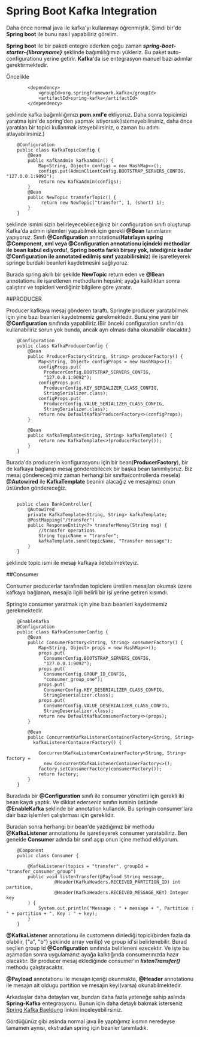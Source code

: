 # Spring Boot Kafka Integration

Daha önce normal java ile kafka'yı kullanmayı öğrenmiştik. Şimdi bir'de **Spring boot** ile bunu nasıl yapabiliriz görelim.

**Spring boot** ile bir paketi entegre ederken çoğu zaman ***spring-boot-starter-{libraryname}*** şeklinde bağımlılığımızı yükleriz. Bu paket auto-configurationu yerine getirir. **Kafka**'da ise entegrasyon manuel bazı adımlar gerektirmektedir.

Öncelikle

```
        <dependency>
			<groupId>org.springframework.kafka</groupId>
			<artifactId>spring-kafka</artifactId>
		</dependency>
```

şeklinde kafka bağımlılığımızı **pom.xml'e** ekliyoruz.
Daha sonra topicimizi yaratma işini'de spring'den yapmak istiyorsak(istemeyebilirsiniz, daha önce yaratılan bir topici kullanmak isteyebilirsiniz, o zaman bu adımı atlayabilirsiniz.)

```
    @Configuration
    public class KafkaTopicConfig {
        @Bean
        public KafkaAdmin kafkaAdmin() {
            Map<String, Object> configs = new HashMap<>();
            configs.put(AdminClientConfig.BOOTSTRAP_SERVERS_CONFIG, "127.0.0.1:9092");
            return new KafkaAdmin(configs);
        }
        @Bean
        public NewTopic transferTopic() {
             return new NewTopic("transfer", 1, (short) 1);
        }
    }
```

şeklinde ismini sizin belirleyecebileceğiniz bir configuration sınıfı oluşturup Kafka'da admin işlemleri yapabilmek için gerekli **@Bean** tanımlarını yapıyoruz. Sınıfı **@Configuration** annotationu(**Hatırlayın spring @Component, xml veya @Configuration annotationu içindeki methodlar ile bean kabul ediyordu!, Spring bootta farklı birşey yok, istediğiniz kadar @Configuration ile annotated edilmiş sınıf yazabilirsiniz**) ile işaretleyerek springe burdaki beanleri kaydetmesini sağlıyoruz.

Burada spring akıllı bir şekilde **NewTopic** return eden ve **@Bean** annotationu ile işaretlenen methodların hepsini; ayağa kalktıktan sonra çalıştırır ve topicleri verdiğiniz bilgilere göre yaratır.

##PRODUCER

Producer kafkaya mesaj gönderen taraftı. Springte producer yaratabilmek için yine bazı beanleri kaydetmemiz gerekmektedir. Bunu yine yeni bir **@Configuration** sınıfında yapabiliriz.(Bir önceki configuration sınıfını'da kullanabiliriz sorun yok bunda, ancak ayrı olması daha okunabilir olacaktır.)
```
    @Configuration
    public class KafkaProducerConfig {
        @Bean
        public ProducerFactory<String, String> producerFactory() {
            Map<String, Object> configProps = new HashMap<>();
            configProps.put(
              ProducerConfig.BOOTSTRAP_SERVERS_CONFIG, 
              "127.0.0.1:9092");
            configProps.put(
              ProducerConfig.KEY_SERIALIZER_CLASS_CONFIG, 
              StringSerializer.class);
            configProps.put(
              ProducerConfig.VALUE_SERIALIZER_CLASS_CONFIG, 
              StringSerializer.class);
            return new DefaultKafkaProducerFactory<>(configProps);
        }
    
        @Bean
        public KafkaTemplate<String, String> kafkaTemplate() {
            return new KafkaTemplate<>(producerFactory());
        }
    }
```

Burada'da producerin konfigurasyonu için bir bean(**ProducerFactory**), bir de kafkaya bağlanıp mesaj gönderebilecek bir başka bean tanımlıyoruz. Biz mesaj göndereceğimiz zaman herhangi bir sınıfta(controllerda mesela) **@Autowired** ile **KafkaTemplate** beanini alacağız ve mesajımızı onun üstünden göndereceğiz.
```

    public class BankController{
        @Autowired
        private KafkaTemplate<String, String> kafkaTemplate;
        @PostMapping("/transfer")
        public ResponseEntity<?> transferMoney(String msg) {
            //transfer operations
            String topicName = "transfer";
            kafkaTemplate.send(topicName, "Transfer message");
        }
    }
```

şeklinde topic ismi ile mesajı kafkaya iletebilmekteyiz.

##Consumer

Consumer producerlar tarafından topiclere üretilen mesajları okumak üzere kafkaya bağlanan, mesajla ilgili belirli bir işi yerine getiren kısımdı.

Springte consumer yaratmak için yine bazı beanleri kaydetmemiz gerekmektedir.
```
    @EnableKafka
    @Configuration
    public class KafkaConsumerConfig {
        @Bean
        public ConsumerFactory<String, String> consumerFactory() {
            Map<String, Object> props = new HashMap<>();
            props.put(
              ConsumerConfig.BOOTSTRAP_SERVERS_CONFIG, 
              "127.0.0.1:9092");
            props.put(
              ConsumerConfig.GROUP_ID_CONFIG, 
              "consumer_group_one");
            props.put(
              ConsumerConfig.KEY_DESERIALIZER_CLASS_CONFIG, 
              StringDeserializer.class);
            props.put(
              ConsumerConfig.VALUE_DESERIALIZER_CLASS_CONFIG, 
              StringDeserializer.class);
            return new DefaultKafkaConsumerFactory<>(props);
        }
    
        @Bean
        public ConcurrentKafkaListenerContainerFactory<String, String> 
          kafkaListenerContainerFactory() {
       
            ConcurrentKafkaListenerContainerFactory<String, String> factory =
              new ConcurrentKafkaListenerContainerFactory<>();
            factory.setConsumerFactory(consumerFactory());
            return factory;
        }
    }
```

Buradada bir **@Configuration** sınıfı ile consumer yönetimi için gerekli iki bean kaydı yaptık. Ve dikkat ederseniz sınıfın isminin üstünde **@EnableKafka** şeklinde bir annotation kullandık. Bu springin consumer'lara dair bazı işlemleri çalıştırması için gereklidir.

Buradan sonra herhangi bir bean'de yazdığımız bir methodu **@KafkaListener** annotationu ile işaretleyerek consumer yaratabiliriz. Ben genelde **Consumer** adında bir sınıf açıp onun içine method ekliyorum.

```
    @Component
    public class Consumer {

    	@KafkaListener(topics = "transfer", groupId = "transfer_consumer_group")
    	public void listenTransfer(@Payload String message, 
    			  @Header(KafkaHeaders.RECEIVED_PARTITION_ID) int partition,
    			  @Header(KafkaHeaders.RECEIVED_MESSAGE_KEY) Integer key
    	) {
    	    System.out.println("Message : " + message + ", Partition : " + partition + ", Key : " + key);
    	}
    }
```

**@KafkaListener** annotationu ile customerın dinlediği topici(birden fazla da olabilir, {"a", "b"} şeklinde array verilip) ve group id'si belirlenebilir. Burad seçilen group id **@Configuration** sınıfında belirleneni ezecektir. Ve işte bu aşamadan sonra uygulamanız ayağa kalktığında consumerınızda hazır olacaktır. Bir producer mesaj eklediğinde consumer'ın ***listenTransfer()*** methodu çalıştıracaktır.

**@Payload** annotationu ile mesajın içeriği okunmakta, **@Header** annotationu ile mesajın ait oldugu partition ve mesajın keyi(varsa) okunabilmektedir.

Arkadaşlar daha detayları var, bundan daha fazla yeteneğe sahip aslında **Spring-Kafka** entegrasyonu. Bunun için daha detaylı bakmak isterseniz [Spring Kafka Baeldung](https://www.baeldung.com/spring-kafka) linkini inceleyebilirsiniz.

Gördüğünüz gibi aslında normal java ile yaptığımız kısmın neredeyse tamamen aynısı, ekstradan spring için beanler tanımladık.




